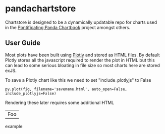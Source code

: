 # pandachartstore

Chartstore is designed to be a dynamically updatable repo for charts used in the [Pontificating Panda Chartbook](https://djmcnay.github.io/pandabook/) project amongst others.

## User Guide

Most plots have been built using [Plotly](https://plot.ly/python/) and stored as HTML files. By default Plotly stores all the javascript required to render the plot in HTML but this can lead to some serious bloating in file size so most charts here are stored exJS.

To save a Plotly chart like this we need to set "include_plotlyjs" to False
```
py.plot(fig, filename='savename.html', auto_open=False, include_plotlyjs=False)
```

Rendering these later requires some additional HTML

<table>
    <tr>
        <td>Foo</td>
    </tr>
</table>



<section>
  <p>example</p>
  <pre><code data-trim>
    <script src="https://cdn.plot.ly/plotly-latest.min.js"></script>
  </code></pre>
</section>